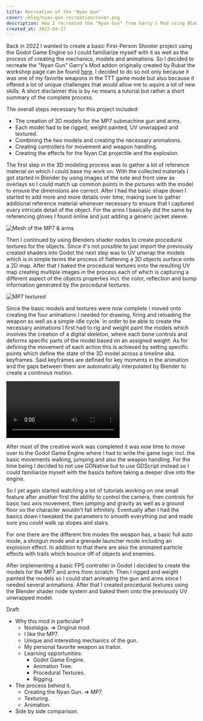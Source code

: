 ```yaml
---
title: Recreation of the "Nyan Gun"
cover: /blog/nyan-gun-recreation/cover.png
description: How I recreated the "Nyan Gun" from Garry's Mod using Blender and Godot.
created_at: 2022-04-27
---
```


Back in 2022 I wanted to create a basic First-Person Shooter project using the Godot Game Engine so I could familiarize myself with it as well as the process of creating the mechanics, models and animations. So I decided to recreate the "Nyan Gun" Garry's Mod addon originally created by Rubat the workshop page can be found [here](https://steamcommunity.com/sharedfiles/filedetails/?id=123277559). I decided to do so not only because it was one of my favorite weapons in the TTT game mode but also because it offered a lot of unique challenges that would allow me to aquire a lot of new skills. A short disclaimer this is by no means a tutorial but rather a short summary of the complete process.

The overall steps necessary for this project included:
* The creation of 3D models for the MP7 submachine gun and arms.
* Each model had to be rigged, weight painted, UV unwrapped and textured.
* Combining the two models and creating the necessary animations.
* Creating controllers for movement and weapon handling.
* Creating the effects for the Nyan Cat projectile and the explosion.

The first step in the 3D modeling process was to gather a lot of reference material on which I could base my work on. With the collected materials I got started in Blender by using images of the side and front view as overlays so I could match up common points in the pictures with the model to ensure the dimensions are correct. After I had the basic shape down I started to add more and more details over time, making sure to gather additional reference material whenever necessary to ensure that I captured every intricate detail of the object. For the arms I basically did the same by referencing gloves I found online and just adding a generic jacket sleeve.

![Mesh of the MP7 & arms](/blog/nyan-gun-recreation/mp7-arms-mesh.png)

Then I continued by using Blenders shader nodes to create procedural textures for the objects. Since it's not possible to just import the previously created shaders into Godot the next step was to UV unwrap the models which is in simple terms the process of flattening a 3D objects surface onto a 2D map. After that I baked the procedural textures onto the resulting UV map creating multiple images in the process each of which is capturing a different aspect of the objects properties incl. the color, reflection and bump information generated by the procedural textures.

![MP7 textured](/blog/nyan-gun-recreation/mp7-textured.png)

Since the basic models and textures were now complete I moved onto creating the four animations I needed for drawing, firing and reloading the weapon as well as a simple idle cycle. In order to be able to create the necessary animations I first had to rig and weight paint the models which involves the creation of a digital skeleton, where each bone controls and deforms specific parts of the model based on an assigned weight. As for defining the movement of each action this is achieved by setting specific points which define the state of the 3D model across a timeline aka. keyframes. Said keyframes are defined for key moments in the animation and the gaps between them are automatically interpolated by Blender to create a continous motion.

<video autoplay loop>
  <source src="/blog/nyan-gun-recreation/mp7-reload.mp4" type="video/mp4" />
</video>

After most of the creative work was completed it was now time to move over to the Godot Game Engine where I had to write the game logic incl. the basic movements walking, jumping and also the weapon handling. For the time being I decided to not use GDNative but to use GDScript instead so I could familiarize myself with the basics before taking a deeper dive into the engine.

So I yet again started watching a lot of tutorials working on one small feature after another first the ability to control the camera, then controls for basic two axis movement, then jumping and gravity as well as a ground floor so the character wouldn't fall infinitely. Eventually after I had the basics down I tweaked the parameters to smooth everything out and made sure you could walk up slopes and stairs.

For one there are the different fire modes the weapon has, a basic full auto mode, a shotgun mode and a grenade launcher mode including an explosion effect. In addition to that there are also the animated particle effects with trails which bounce off of objects and enemies.

After implementing a basic FPS controller in Godot I decided to create the models for the MP7 and arms from scratch. Then I rigged and weight painted the models so I could start animating the gun and arms since I needed several animations. After that I created procedural textures using the Blender shader node system and baked them onto the previously UV unwrapped model.

Draft:
* Why this mod in particular?
  * Nostalgia. => Original mod.
  * I like the MP7.
  * Unique and interesting mechanics of the gun.
  * My personal favorite weapon as traitor.
  * Learning opportunities:
    * Godot Game Engine.
    * Animation Tree.
    * Procedural Textures.
    * Rigging.
* The process behind it.
  * Creating the Nyan Gun. => MP7.
  * Texturing.
  * Animation.
* Side by side comparison.
